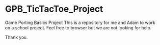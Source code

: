 # GPB_TicTacToe_Project
Game Porting Basics Project
This is a repository for me and Adam to work on a school project.
Feel free to browser but we are not looking for help.

Thank you.
